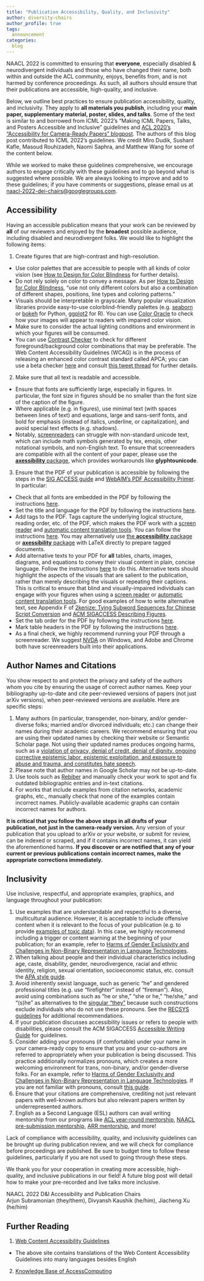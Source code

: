 ```yaml
---
title: "Publication Accessibility, Quality, and Inclusivity"
author: diversity-chairs
author_profile: true
tags:
  announcement
categories:
  blog
---
```


NAACL 2022 is committed to ensuring that **everyone**, especially disabled & neurodivergent individuals and those who have changed their name, both within and outside the ACL community, enjoys, benefits from, and is not harmed by conference proceedings. As such, all authors should ensure that their publications are accessible, high-quality, and inclusive.

Below, we outline best practices to ensure publication accessibility, quality, and inclusivity. They apply to **all materials you publish**, including your **main paper, supplementary material, poster, slides, and talks**. Some of the text is similar to and borrowed from ICML 2022’s “Making ICML Papers, Talks, and Posters Accessible and Inclusive” guidelines and [ACL 2020’s “Accessibility for Camera-Ready Papers” blogpost](https://acl2020.org/blog/accessibility-for-camera-ready/). The authors of this blog post contributed to ICML 2022’s guidelines. We credit Miro Dudik, Sushant Kafle, Masoud Rouhizadeh, Naomi Saphra, and Matthew Wang for some of the content below.

While we worked to make these guidelines comprehensive, we encourage authors to engage critically with these guidelines and to go beyond what is suggested where possible. We are always looking to improve and add to these guidelines; if you have comments or suggestions, please email us at [naacl-2022-dei-chairs@googlegroups.com](mailto:naacl-2022-dei-chairs@googlegroups.com). 

## Accessibility

Having an accessible publication means that your work can be reviewed by **all** of our reviewers and enjoyed by the **broadest** possible audience, including disabled and neurodivergent folks. We would like to highlight the following items:

1. Create figures that are high-contrast and high-resolution.
  - Use color palettes that are accessible to people with all kinds of color vision (see [How to Design for Color Blindness](https://www.getfeedback.com/resources/ux/how-to-design-for-color-blindness/) for further details).
  - Do not rely solely on color to convey a message. As per [How to Design for Color Blindness](https://www.getfeedback.com/resources/ux/how-to-design-for-color-blindness/), “use not only different colors but also a combination of different shapes, positions, line types and coloring patterns.”
  - Visuals should be interpretable in grayscale. Many popular visualization libraries provide easy-to-use colorblind-friendly palettes (e.g. [seaborn](https://seaborn.pydata.org/tutorial/color_palettes.html#qualitative-color-palettes) or [bokeh](https://docs.bokeh.org/en/latest/docs/reference/palettes.html#usability-palettes) for Python, [ggplot2](https://ggplot2.tidyverse.org/reference/scale_viridis.html) for R). You can use [Color Oracle](http://colororacle.org/) to check how your images will appear to readers with impaired color vision.
  - Make sure to consider the actual lighting conditions and environment in which your figures will be consumed.
  - You can use [Contrast Checker](https://webaim.org/resources/contrastchecker/) to check for different foreground/background color combinations that may be preferable. The Web Content Accessibility Guidelines (WCAG) is in the process of releasing an enhanced color contrast standard called APCA; you can use a beta checker [here](https://contrast-checker.bellette.com.au/) and consult [this tweet thread](https://twitter.com/danhollick/status/1468958644364402702?s=21) for further details.

2. Make sure that all text is readable and accessible.
  - Ensure that fonts are sufficiently large, especially in figures. In particular, the font size in figures should be no smaller than the font size of the caption of the figure.
  - Where applicable (e.g. in figures), use minimal text (with spaces between lines of text) and equations, large and sans-serif fonts, and bold for emphasis (instead of italics, underline, or capitalization), and avoid special text effects (e.g. shadows).
  - Notably, [screenreaders](https://en.wikipedia.org/wiki/Screen_reader) can struggle with non-standard unicode text, which can include math symbols generated by tex, emojis, other notational symbols, and non-English text. To ensure that screenreaders are compatible with all the content of your paper, please use the [**axessibility** package](https://ctan.math.washington.edu/tex-archive/macros/latex/contrib/axessibility/axessibility.pdf), which provides workarounds like **glyphtounicode**.


3. Ensure that the PDF of your publication is accessible by following the steps in the [SIG ACCESS guide](http://www.sigaccess.org/welcome-to-sigaccess/resources/accessible-pdf-author-guide/) and [WebAIM’s PDF Accessibility Primer](https://webaim.org/techniques/acrobat/converting). In particular:
  - Check that all fonts are embedded in the PDF by following the instructions [here](http://www.sigaccess.org/welcome-to-sigaccess/resources/accessible-pdf-author-guide/#step1).
  - Set the title and language for the PDF by following the instructions [here](http://www.sigaccess.org/welcome-to-sigaccess/resources/accessible-pdf-author-guide/#step2).
  - Add tags to the PDF. Tags capture the underlying logical structure, reading order, etc. of the PDF, which makes the PDF work with a [screen reader](https://en.wikipedia.org/wiki/Screen_reader) and [automatic content translation tools](https://en.wikipedia.org/wiki/Comparison_of_machine_translation_applications). You can follow the instructions [here](http://www.sigaccess.org/welcome-to-sigaccess/resources/accessible-pdf-author-guide/#step3). You may alternatively use [the **accessibility** package](https://ctan.math.washington.edu/tex-archive/macros/latex/contrib/accessibility/accessibility.pdf) or [**axessibility** package](https://ctan.math.washington.edu/tex-archive/macros/latex/contrib/axessibility/axessibility.pdf) with LaTeX directly to prepare tagged documents.
  - Add alternative texts to your PDF for **all** tables, charts, images, diagrams, and equations to convey their visual content in plain, concise language. Follow the instructions [here](https://www.sigaccess.org/welcome-to-sigaccess/resources/accessible-pdf-author-guide/#step4) to do this. Alternative texts should highlight the aspects of the visuals that are salient to the publication, rather than merely describing the visuals or repeating their captions. This is critical to ensure that blind and visually-impaired individuals can engage with your figures when using a [screen reader](https://en.wikipedia.org/wiki/Screen_reader) or [automatic content translation tools](https://en.wikipedia.org/wiki/Comparison_of_machine_translation_applications). For good examples of how to write alternative text, see Appendix F of [2kenize: Tying Subword Sequences for Chinese Script Conversion](https://arxiv.org/pdf/2005.03375.pdf) and [ACM SIGACCESS Describing Figures](https://www.sigaccess.org/welcome-to-sigaccess/resources/describing-figures/).
  - Set the tab order for the PDF by following the instructions [here](https://www.sigaccess.org/welcome-to-sigaccess/resources/accessible-pdf-author-guide/#step5).
  - Mark table headers in the PDF by following the instructions [here](https://www.sigaccess.org/welcome-to-sigaccess/resources/accessible-pdf-author-guide/#step6).
  - As a final check, we highly recommend running your PDF through a screenreader. We suggest [NVDA](https://www.nvaccess.org/download/) on Windows, and Adobe and Chrome both have screenreaders built into their applications.

## Author Names and Citations

You show respect to and protect the privacy and safety of the authors whom you cite by ensuring the usage of correct author names. Keep your bibliography up-to-date and cite peer-reviewed versions of papers (not just arXiv versions), when peer-reviewed versions are available. Here are specific steps:
1. Many authors (in particular, transgender, non-binary, and/or gender-diverse folks; married and/or divorced individuals; etc.) can change their names during their academic careers. We recommend ensuring that you are using their updated names by checking their website or Semantic Scholar page. Not using their updated names produces ongoing harms, such as a [violation of privacy, denial of credit, denial of dignity, ongoing corrective epistemic labor, epistemic exploitation, and exposure to abuse and trauma, and constitutes hate speech](https://publicationethics.org/news/vision-more-trans-inclusive-publishing-world). 
2. Please note that author names in Google Scholar may not be up-to-date.
3. Use tools such as [Rebiber](https://github.com/yuchenlin/rebiber) and manually check your work to spot and fix outdated bibliographic entries and in-text citations.
4. For works that include examples from citation networks, academic graphs, etc., manually check that none of the examples contain incorrect names. Publicly-available academic graphs can contain incorrect names for authors.

**It is critical that you follow the above steps in all drafts of your publication, not just in the camera-ready version.** Any version of your publication that you upload to arXiv or your website, or submit for review, can be indexed or scraped, and if it contains incorrect names, it can yield the aforementioned harms. **If you discover or are notified that any of your current or previous publications contain incorrect names, make the appropriate corrections immediately.**

## Inclusivity

Use inclusive, respectful, and appropriate examples, graphics, and language throughout your publication:
1. Use examples that are understandable and respectful to a diverse, multicultural audience. However, it is acceptable to include offensive content when it is relevant to the focus of your publication (e.g. to provide [examples of toxic data](https://arxiv.org/pdf/2006.16923.pdf)). In this case, we highly recommend including a trigger or content warning at the beginning of your publication; for an example, refer to [Harms of Gender Exclusivity and Challenges in Non-Binary Representation in Language Technologies](https://aclanthology.org/2021.emnlp-main.150.pdf).
2. When talking about people and their individual characteristics including age, caste, disability, gender, neurodivergence, racial and ethnic identity, religion, sexual orientation, socioeconomic status, etc. consult the [APA style guide](https://apastyle.apa.org/style-grammar-guidelines/bias-free-language).
3. Avoid inherently sexist language, such as generic “he” and gendered professional titles (e.g. use “firefighter” instead of “fireman”). Also, avoid using combinations such as “he or she,” “she or he,” “he/she,” and “(s)he” as alternatives to the [singular “they”](https://apastyle.apa.org/style-grammar-guidelines/grammar/singular-they)  because such constructions exclude individuals who do not use these pronouns. See the [RECSYS guidelines](https://recsys.acm.org/recsys19/presentation-guidelines/) for additional recommendations.
4. If your publication discusses accessibility issues or refers to people with disabilities, please consult the ACM SIGACCESS [Accessible Writing Guide](https://www.sigaccess.org/welcome-to-sigaccess/resources/accessible-writing-guide/) for guidelines.
5. Consider adding your pronouns (if comfortable) under your name in your camera-ready copy to ensure that you and your co-authors are referred to appropriately when your publication is being discussed. This practice additionally normalizes pronouns, which creates a more welcoming environment for trans, non-binary, and/or gender-diverse folks. For an example, refer to [Harms of Gender Exclusivity and Challenges in Non-Binary Representation in Language Technologies](https://aclanthology.org/2021.emnlp-main.150.pdf). If you are not familiar with pronouns, consult [this guide](https://ostem.blob.core.windows.net/webfiles/Resources/ostem_PronounGuide_PrinterPaper.pdf). 
6. Ensure that your citations are comprehensive, crediting not just relevant papers with well-known authors but also relevant papers written by underrepresented authors.
7. English as a Second Language (ESL) authors can avail writing mentorship from our programs like [ACL year-round mentorship](https://mentorship.aclweb.org/Home.html), [NAACL pre-submission mentorship](https://2022.naacl.org/calls/workshop-mentoring/), [ARR mentorship](https://aclrollingreview.org/mentorship), and more!

Lack of compliance with accessibility, quality, and inclusivity guidelines can be brought up during publication review, and we will check for compliance before proceedings are published. Be sure to budget time to follow these guidelines, particularly if you are not used to going through these steps.

We thank you for your cooperation in creating more accessible, high-quality, and inclusive publications in our field! A future blog post will detail how to make your pre-recorded and live talks more inclusive.

NAACL 2022 D&I Accessibility and Publication Chairs \
Arjun Subramonian (they/them), Divyansh Kaushik (he/him), Jiacheng Xu (he/him)

## Further Reading
1. [Web Content Accessibility Guidelines](https://www.w3.org/WAI/standards-guidelines/wcag/translations/)  
  - The above site contains translations of the Web Content Accessibility Guidelines into many languages besides English
2. [Knowledge Base of AccessComputing](https://www.washington.edu/accesscomputing/search-accesscomputing-knowledge-base) 
